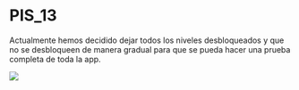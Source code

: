 # PIS_13

Actualmente hemos decidido dejar todos los niveles desbloqueados y que no se desbloqueen de manera gradual para que se pueda hacer una prueba completa de toda la app.

![](https://github.com/JordiRomeroUB/Joe_Larry/blob/master/img/1.jpeg)
